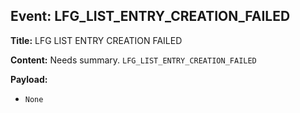 ## Event: LFG_LIST_ENTRY_CREATION_FAILED

**Title:** LFG LIST ENTRY CREATION FAILED

**Content:**
Needs summary.
`LFG_LIST_ENTRY_CREATION_FAILED`

**Payload:**
- `None`